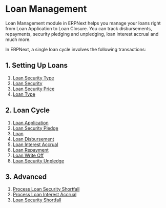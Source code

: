 <!-- add-breadcrumbs -->
# Loan Management

Loan Management module in ERPNext helps you manage your loans right from Loan Application to Loan Closure. You can track disbursements, repayments, security pledging and unpledging, loan interest accrual and much more.

In ERPNext, a single loan cycle involves the following transactions:

## 1. Setting Up Loans
1. [Loan Security Type](/docs/v13/user/manual/en/loan-management/loan-security-type)
1. [Loan Security](/docs/v13/user/manual/en/loan-management/loan-security)
1. [Loan Security Price](/docs/v13/user/manual/en/loan-management/loan-security-price)
1. [Loan Type](/docs/v13/user/manual/en/loan-management/loan-type)


## 2. Loan Cycle
1. [Loan Application](/docs/v13/user/manual/en/loan-management/loan-application)
1. [Loan Security Pledge](/docs/v13/user/manual/en/loan-management/loan-security-pledge)
1. [Loan](/docs/v13/user/manual/en/loan-management/loan)
1. [Loan Disbursement](/docs/v13/user/manual/en/loan-management/loan-disbursement)
1. [Loan Interest Accrual](/docs/v13/user/manual/en/loan-management/loan-interest-accrual)
1. [Loan Repayment](/docs/v13/user/manual/en/loan-management/loan-repayment)
1. [Loan Write Off](/docs/v13/user/manual/en/loan-management/loan-write-off)
1. [Loan Security Unpledge](/docs/v13/user/manual/en/loan-management/loan-security-unpledge)

## 3. Advanced
1. [Process Loan Security Shortfall](/docs/v13/user/manual/en/loan-management/process-loan-security-shortfall)
1. [Process Loan  Interest Accrual](/docs/v13/user/manual/en/loan-management/process-loan-interest-accrual)
1. [Loan Security Shortfall](/docs/v13/user/manual/en/loan-management/loan-security-shortfall)


